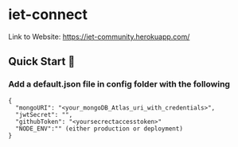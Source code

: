# iet-connect
Link to Website: https://iet-community.herokuapp.com/
## Quick Start 🚀

### Add a default.json file in config folder with the following

```
{
  "mongoURI": "<your_mongoDB_Atlas_uri_with_credentials>",
  "jwtSecret": "",
  "githubToken": "<yoursecrectaccesstoken>"
  "NODE_ENV":"" (either production or deployment)
}
```


